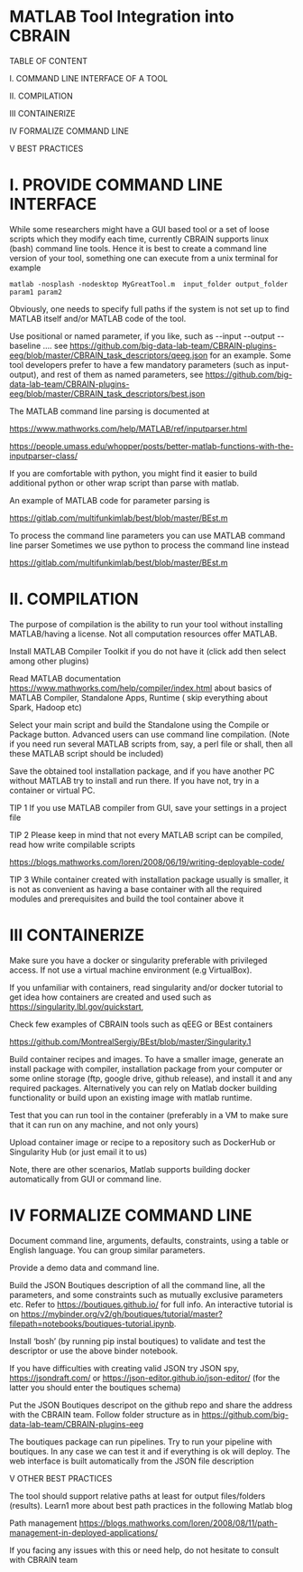 # MATLAB Tool Integration into CBRAIN

TABLE OF CONTENT

I. COMMAND LINE INTERFACE OF A TOOL

II. COMPILATION

III CONTAINERIZE

IV FORMALIZE COMMAND LINE

V BEST PRACTICES


# I. PROVIDE COMMAND LINE INTERFACE

While some researchers might have a GUI based tool or a set of loose scripts which they modify each time, currently CBRAIN supports linux (bash) command line tools. Hence it is best to create a command line version of your tool, something one can execute from a unix terminal for example

	matlab -nosplash -nodesktop MyGreatTool.m  input_folder output_folder param1 param2

Obviously, one needs to specify full paths if the system is not set up to find MATLAB itself and/or  MATLAB code of the tool.

Use positional or named parameter, if you like, such as --input --output --baseline …. see https://github.com/big-data-lab-team/CBRAIN-plugins-eeg/blob/master/CBRAIN_task_descriptors/qeeg.json
for an example. Some tool developers prefer to have a few mandatory parameters (such as input-output), and rest of them as named parameters,  see https://github.com/big-data-lab-team/CBRAIN-plugins-eeg/blob/master/CBRAIN_task_descriptors/best.json


The MATLAB command line parsing is documented at

https://www.mathworks.com/help/MATLAB/ref/inputparser.html

https://people.umass.edu/whopper/posts/better-matlab-functions-with-the-inputparser-class/

If you are comfortable with python, you might find it easier to build additional python or other wrap script than parse with matlab.


An example of MATLAB code for parameter parsing is 

https://gitlab.com/multifunkimlab/best/blob/master/BEst.m

To process the command line parameters you can use MATLAB command line parser
Sometimes we use python to process the command line instead 

https://gitlab.com/multifunkimlab/best/blob/master/BEst.m


# II. COMPILATION 

The purpose of compilation is the ability to run your tool without installing MATLAB/having a license. Not all computation resources offer MATLAB.

Install MATLAB Compiler Toolkit if you do not have it (click add then select among other plugins)

Read MATLAB documentation https://www.mathworks.com/help/compiler/index.html about basics of MATLAB Compiler, Standalone Apps, Runtime ( skip everything about Spark, Hadoop etc)

Select your main script  and build the Standalone using the Compile or Package button. Advanced users can use command line compilation. (Note if you need run several MATLAB scripts from, say, a perl file or shall, then all these MATLAB script should be included)

Save the obtained tool installation package, and if you have another PC without MATLAB try to install and run there. If you have not, try in a container or virtual PC.


TIP 1 If you use MATLAB compiler from GUI, save your settings in a project file

TIP 2 Please keep in mind that not every MATLAB script can be compiled, read how write compilable scripts

https://blogs.mathworks.com/loren/2008/06/19/writing-deployable-code/

TIP 3 While container created with installation package usually is smaller, it is not as convenient as having a base container with all the required modules and prerequisites and build the tool container above it


# III CONTAINERIZE 

Make sure you have a docker or singularity preferable with privileged access. If not use a virtual machine environment (e.g VirtualBox).

If you unfamiliar with containers, read singularity and/or docker tutorial to get idea how containers are created and used such as https://singularity.lbl.gov/quickstart, 

Check few examples of CBRAIN tools such as qEEG or BEst containers 

https://github.com/MontrealSergiy/BEst/blob/master/Singularity.1

Build container recipes and images. To have a smaller image, generate an install package with compiler,  installation package from your computer or some online storage (ftp, google drive, github release), and install it and any required packages. Alternatively you can rely on Matlab docker building functionality or build upon an existing image with matlab runtime.

Test that you can run tool in the container (preferably in a VM to make sure that it can run on any machine, and not only yours)

Upload container image or recipe to a repository such as DockerHub or Singularity Hub (or just email it to us)

Note, there are other scenarios, Matlab supports building docker automatically from GUI or command line.


# IV FORMALIZE COMMAND LINE

Document command line, arguments, defaults, constraints, using a table or English language. You can group similar parameters. 

Provide a demo data and command line. 

Build the JSON Boutiques description of all the command line, all the parameters, and some constraints such as mutually exclusive parameters etc. Refer to https://boutiques.github.io/ for full info. An interactive tutorial is on https://mybinder.org/v2/gh/boutiques/tutorial/master?filepath=notebooks/boutiques-tutorial.ipynb.

Install ‘bosh’ (by running pip instal boutiques) to validate and test the descriptor or use the above binder notebook.

If you have difficulties with creating valid JSON try JSON spy, https://jsondraft.com/ or https://json-editor.github.io/json-editor/ (for the latter you should enter the boutiques schema)

Put the JSON Boutiques descripot on the github repo and share the address with the CBRAIN team. Follow folder structure as in https://github.com/big-data-lab-team/CBRAIN-plugins-eeg

The boutiques package can run pipelines. Try to run your pipeline with boutiques. In any case we can test it and if everything is ok will deploy. The web interface is built automatically from the JSON file description    


V OTHER BEST PRACTICES

The tool should support relative paths at least for output files/folders (results). Learn1 more about best path practices in the following  Matlab blog

Path management https://blogs.mathworks.com/loren/2008/08/11/path-management-in-deployed-applications/

If you facing any issues with this or need help, do not hesitate to consult with CBRAIN team
